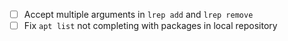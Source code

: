 - [ ] Accept multiple arguments in `lrep add` and `lrep remove`
- [ ] Fix `apt list` not completing with packages in local repository
